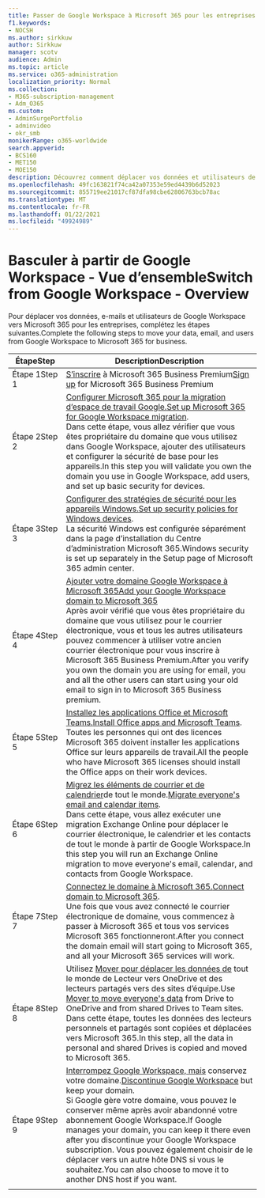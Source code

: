 ```yaml
---
title: Passer de Google Workspace à Microsoft 365 pour les entreprises
f1.keywords:
- NOCSH
ms.author: sirkkuw
author: Sirkkuw
manager: scotv
audience: Admin
ms.topic: article
ms.service: o365-administration
localization_priority: Normal
ms.collection:
- M365-subscription-management
- Adm_O365
ms.custom:
- AdminSurgePortfolio
- adminvideo
- okr_smb
monikerRange: o365-worldwide
search.appverid:
- BCS160
- MET150
- MOE150
description: Découvrez comment déplacer vos données et utilisateurs de Google Workspace vers Microsoft 365 pour les entreprises.
ms.openlocfilehash: 49fc163821f74ca42a07353e59ed4439b6d52023
ms.sourcegitcommit: 855719ee21017cf87dfa98cbe62806763bcb78ac
ms.translationtype: MT
ms.contentlocale: fr-FR
ms.lasthandoff: 01/22/2021
ms.locfileid: "49924989"
---
```

# <a name="switch-from-google-workspace---overview"></a><span data-ttu-id="51c2c-103">Basculer à partir de Google Workspace - Vue d’ensemble</span><span class="sxs-lookup"><span data-stu-id="51c2c-103">Switch from Google Workspace - Overview</span></span>

<span data-ttu-id="51c2c-104">Pour déplacer vos données, e-mails et utilisateurs de Google Workspace vers Microsoft 365 pour les entreprises, complétez les étapes suivantes.</span><span class="sxs-lookup"><span data-stu-id="51c2c-104">Complete the following steps to move your data, email, and users from Google Workspace to Microsoft 365 for business.</span></span>


| <span data-ttu-id="51c2c-105">Étape</span><span class="sxs-lookup"><span data-stu-id="51c2c-105">Step</span></span>  |<span data-ttu-id="51c2c-106">Description</span><span class="sxs-lookup"><span data-stu-id="51c2c-106">Description</span></span>  |
|---------|---------|
|<span data-ttu-id="51c2c-107">Étape 1</span><span class="sxs-lookup"><span data-stu-id="51c2c-107">Step 1</span></span> |  <span data-ttu-id="51c2c-108">[S’inscrire](../sign-up.md) à Microsoft 365 Business Premium</span><span class="sxs-lookup"><span data-stu-id="51c2c-108">[Sign up](../sign-up.md) for Microsoft 365 Business Premium</span></span>       |
|<span data-ttu-id="51c2c-109">Étape 2</span><span class="sxs-lookup"><span data-stu-id="51c2c-109">Step 2</span></span> |   <span data-ttu-id="51c2c-110">[Configurer Microsoft 365 pour la migration d’espace de travail Google.](set-up-microsoft-365-forgoogle.md)</span><span class="sxs-lookup"><span data-stu-id="51c2c-110">[Set up Microsoft 365 for Google Workspace migration](set-up-microsoft-365-forgoogle.md).</span></span> </br> <span data-ttu-id="51c2c-111">Dans cette étape, vous allez vérifier que vous êtes propriétaire du domaine que vous utilisez dans Google Workspace, ajouter des utilisateurs et configurer la sécurité de base pour les appareils.</span><span class="sxs-lookup"><span data-stu-id="51c2c-111">In this step you will validate you own the domain you use in Google Workspace, add users, and set up basic security for devices.</span></span> |
|<span data-ttu-id="51c2c-112">Étape 3</span><span class="sxs-lookup"><span data-stu-id="51c2c-112">Step 3</span></span> | <span data-ttu-id="51c2c-113">[Configurer des stratégies de sécurité pour les appareils Windows.](../secure-win10-pcs.md)</span><span class="sxs-lookup"><span data-stu-id="51c2c-113">[Set up security policies for Windows devices](../secure-win10-pcs.md).</span></span></br> <span data-ttu-id="51c2c-114">La sécurité Windows est configurée séparément dans la page d’installation du Centre d’administration Microsoft 365.</span><span class="sxs-lookup"><span data-stu-id="51c2c-114">Windows security is set up separately in the Setup page of Microsoft 365 admin center.</span></span> |
|<span data-ttu-id="51c2c-115">Étape 4</span><span class="sxs-lookup"><span data-stu-id="51c2c-115">Step 4</span></span>|[<span data-ttu-id="51c2c-116">Ajouter votre domaine Google Workspace à Microsoft 365</span><span class="sxs-lookup"><span data-stu-id="51c2c-116">Add your Google Workspace domain to Microsoft 365</span></span>](add-google-domain.md) </br> <span data-ttu-id="51c2c-117">Après avoir vérifié que vous êtes propriétaire du domaine que vous utilisez pour le courrier électronique, vous et tous les autres utilisateurs pouvez commencer à utiliser votre ancien courrier électronique pour vous inscrire à Microsoft 365 Business Premium.</span><span class="sxs-lookup"><span data-stu-id="51c2c-117">After you verify you own the domain you are using for email, you and all the other users can start using your old email to sign in to Microsoft 365 Business premium.</span></span> |
|<span data-ttu-id="51c2c-118">Étape 5</span><span class="sxs-lookup"><span data-stu-id="51c2c-118">Step 5</span></span> | <span data-ttu-id="51c2c-119">[Installez les applications Office et Microsoft Teams.](../install-office.md)</span><span class="sxs-lookup"><span data-stu-id="51c2c-119">[Install Office apps and Microsoft Teams](../install-office.md).</span></span></br> <span data-ttu-id="51c2c-120">Toutes les personnes qui ont des licences Microsoft 365 doivent installer les applications Office sur leurs appareils de travail.</span><span class="sxs-lookup"><span data-stu-id="51c2c-120">All the people who have Microsoft 365 licenses should install the Office apps on their work devices.</span></span>|
|<span data-ttu-id="51c2c-121">Étape 6</span><span class="sxs-lookup"><span data-stu-id="51c2c-121">Step 6</span></span> | <span data-ttu-id="51c2c-122">[Migrez les éléments de courrier et de calendrier](migrate-email.md)de tout le monde.</span><span class="sxs-lookup"><span data-stu-id="51c2c-122">[Migrate everyone's email and calendar items](migrate-email.md).</span></span></br> <span data-ttu-id="51c2c-123">Dans cette étape, vous allez exécuter une migration Exchange Online pour déplacer le courrier électronique, le calendrier et les contacts de tout le monde à partir de Google Workspace.</span><span class="sxs-lookup"><span data-stu-id="51c2c-123">In this step you will run an Exchange Online migration to move everyone's email, calendar, and contacts from Google Workspace.</span></span>  |
|<span data-ttu-id="51c2c-124">Étape 7</span><span class="sxs-lookup"><span data-stu-id="51c2c-124">Step 7</span></span> | <span data-ttu-id="51c2c-125">[Connectez le domaine à Microsoft 365.](connect-domain-tom365.md)</span><span class="sxs-lookup"><span data-stu-id="51c2c-125">[Connect domain to Microsoft 365](connect-domain-tom365.md).</span></span> </br> <span data-ttu-id="51c2c-126">Une fois que vous avez connecté le courrier électronique de domaine, vous commencez à passer à Microsoft 365 et tous vos services Microsoft 365 fonctionneront.</span><span class="sxs-lookup"><span data-stu-id="51c2c-126">After you connect the domain email will start going to Microsoft 365, and all your Microsoft 365 services will work.</span></span>|
|<span data-ttu-id="51c2c-127">Étape 8</span><span class="sxs-lookup"><span data-stu-id="51c2c-127">Step 8</span></span>|<span data-ttu-id="51c2c-128">Utilisez [Mover pour déplacer les données de](mover-migrate-files.md) tout le monde de Lecteur vers OneDrive et des lecteurs partagés vers des sites d’équipe.</span><span class="sxs-lookup"><span data-stu-id="51c2c-128">Use [Mover to move everyone's data](mover-migrate-files.md) from Drive to OneDrive and from shared Drives to Team sites.</span></span></br> <span data-ttu-id="51c2c-129">Dans cette étape, toutes les données des lecteurs personnels et partagés sont copiées et déplacées vers Microsoft 365.</span><span class="sxs-lookup"><span data-stu-id="51c2c-129">In this step, all the data in personal and shared Drives is copied and moved to Microsoft 365.</span></span>|
|<span data-ttu-id="51c2c-130">Étape 9</span><span class="sxs-lookup"><span data-stu-id="51c2c-130">Step 9</span></span>| <span data-ttu-id="51c2c-131">[Interrompez Google Workspace, mais](cancel-google.md) conservez votre domaine.</span><span class="sxs-lookup"><span data-stu-id="51c2c-131">[Discontinue Google Workspace](cancel-google.md) but keep your domain.</span></span> </br> <span data-ttu-id="51c2c-132">Si Google gère votre domaine, vous pouvez le conserver même après avoir abandonné votre abonnement Google Workspace.</span><span class="sxs-lookup"><span data-stu-id="51c2c-132">If Google manages your domain, you can keep it there even after you discontinue your Google Workspace subscription.</span></span> <span data-ttu-id="51c2c-133">Vous pouvez également choisir de le déplacer vers un autre hôte DNS si vous le souhaitez.</span><span class="sxs-lookup"><span data-stu-id="51c2c-133">You can also choose to move it to another DNS host if you want.</span></span>|
|||
